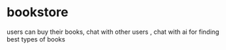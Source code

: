 # bookstore
users can buy their books, chat with other users , chat with ai for finding best types of books
